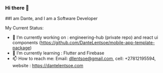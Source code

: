 ### Hi there 👋

##I am Dante, and I am a Software Developer 

My Current Status:

- 🔭 I’m currently working on : engineering-hub (private repo) and react ui components (https://github.com/DanteLentsoe/mobile-app-template-package)
- 🌱 I’m currently learning : Flutter and Firebase
- 📫 How to reach me: Email: dllentsoe@gmail.com, cell: +27812195594, website : https://dantelentsoe.com


<!-- [![Dante Lentsoe's Github States](https://github-readme-stats.vercel.app/api?username=machadop1407&show_icons=true&theme=dracula)](https://github.com/dantelentsoe/github-readme-stats) -->
